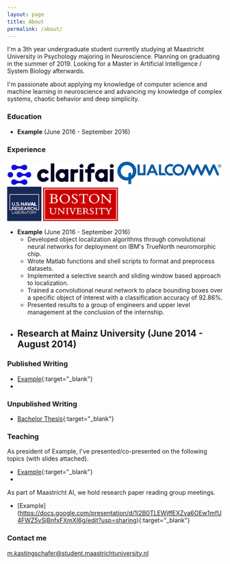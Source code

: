 ```yaml
---
layout: page
title: About
permalink: /about/
---
```


I'm a 3th year undergraduate student currently studying at Maastricht University in Psychology majoring in Neuroscience. Planning on graduating in the summer of 2019. Looking for a Master in Artificial Intelligence / System Biology afterwards. 

I'm passionate about applying my knowledge of computer science and machine learning in neuroscience and advancing my knowledge of complex systems, chaotic behavior and deep simplicity.


### Education
* **Example** (June 2016 - September 2016)

### Experience

<img src="/assets/clarifai.png" width="250">                    <img src="/assets/qualcomm.jpg" width="250">                     <img src="/assets/nrl.png" width="80">                     <img src="/assets/bu.gif" width="175">

* **Example** (June 2016 - September 2016)
  - Developed object localization algorithms through convolutional neural networks for deployment on IBM's TrueNorth neuromorphic chip. 
  - Wrote Matlab functions and shell scripts to format and preprocess datasets.
  - Implemented a selective search and sliding window based approach to localization.
  - Trained a convolutional neural network to place bounding boxes over a specific object of interest with a classification accuracy of 92.86%.
  - Presented results to a group of engineers and upper level management at the conclusion of the internship.
* **Research at Mainz University** (June 2014 - August 2014)
  - 


### Published Writing 

* [Example](http://www.kdnuggets.com/author/adit-deshpande){:target="_blank"}
*

### Unpublished Writing
* [Bachelor Thesis](http://www.kdnuggets.com/author/adit-deshpande){:target="_blank"}

### Teaching

As president of Example, I've presented/co-presented on the following topics (with slides attached).

* [Example](http://bit.ly/2xw2T18){:target="_blank"}
* 

As part of Maastricht AI, we hold research paper reading group meetings.

* [Example]
(https://docs.google.com/presentation/d/1I2B0TLEWjffEXZva6OEw1mfU4FWZ5vSjBnfxFXmXl6g/edit?usp=sharing){:target="_blank"}


### Contact me

[m.kastingschafer@student.maastrichtuniversity.nl](mailto:m.kastingschafer@student.maastrichtuniversity.nl)
